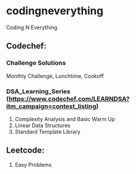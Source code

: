 # codingneverything
Coding N Everything

## Codechef:

### Challenge Solutions
Monthly Challenge, Lunchtime, Cookoff

### DSA_Learning_Series (https://www.codechef.com/LEARNDSA?itm_campaign=contest_listing)

1) Complexity Analysis and Basic Warm Up
2) Linear Data Structures
3) Standard Template Library


## Leetcode:
1) Easy Problems

    


